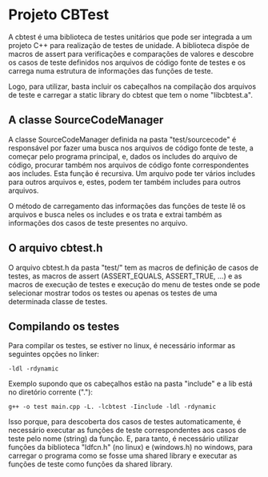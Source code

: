 # Projeto CBTest

A cbtest é uma biblioteca de testes unitários que pode ser integrada a um projeto C++ para 
realização de testes de unidade. A biblioteca dispõe de macros de assert para verificações e comparações de valores e descobre os casos de teste definidos nos arquivos de código fonte de testes e os carrega numa estrutura de informações das funções de teste.

Logo, para utilizar, basta incluir os cabeçalhos na compilação dos arquivos de teste e carregar a static library do cbtest que tem o nome "libcbtest.a".

## A classe SourceCodeManager

A classe SourceCodeManager definida na pasta "test/sourcecode" é responsável por fazer uma busca nos arquivos de código fonte de teste, a começar pelo programa principal, e, dados os includes do arquivo de código, procurar também nos arquivos de código fonte correspondentes aos includes. Esta função é recursiva. Um arquivo pode ter vários includes para outros arquivos e, estes, podem ter também includes para outros arquivos.

O método de carregamento das informações das funções de teste lê os arquivos e busca neles os includes e os trata e extrai também as informações dos casos de teste presentes no arquivo.

## O arquivo cbtest.h

O arquivo cbtest.h da pasta "test/" tem as macros de definição de casos de testes, as macros de assert (ASSERT_EQUALS, ASSERT_TRUE, ...) e as macros de execução de testes e execução do menu de testes onde se pode selecionar mostrar todos os testes ou apenas os testes de uma determinada classe de testes.

## Compilando os testes

Para compilar os testes, se estiver no linux, é necessário informar as seguintes opções no linker: 

```
-ldl -rdynamic
```

Exemplo supondo que os cabeçalhos estão na pasta "include" e a lib está no diretório corrente ("."):

```
g++ -o test main.cpp -L. -lcbtest -Iinclude -ldl -rdynamic
```

Isso porque, para descoberta dos casos de testes automaticamente, é necessário executar as funções de teste correspondentes aos casos de teste pelo nome (string) da função. E, para tanto, é necessário utilizar funções da biblioteca "ldfcn.h" (no linux) e (windows.h) no windows, para carregar o programa como se fosse uma shared library e executar as funções de teste como funções da shared library.